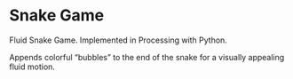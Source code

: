 # Snake Game
Fluid Snake Game. Implemented in Processing with Python.

Appends colorful “bubbles” to the end of the snake for a visually appealing fluid motion.
